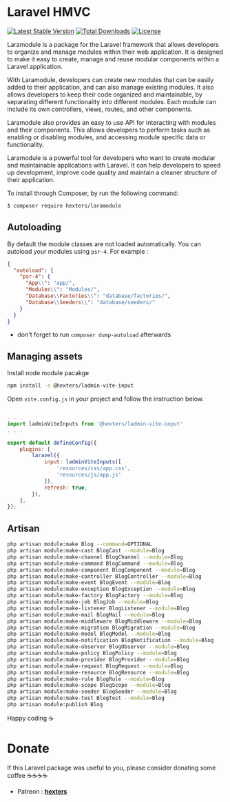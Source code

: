 # Laravel HMVC

[![Latest Stable Version](https://poser.pugx.org/hexters/laramodule/v/stable)](https://packagist.org/packages/hexters/laramodule)
[![Total Downloads](https://poser.pugx.org/hexters/laramodule/downloads)](https://packagist.org/packages/hexters/laramodule)
[![License](https://poser.pugx.org/hexters/laramodule/license)](https://packagist.org/packages/hexters/laramodule)

Laramodule is a package for the Laravel framework that allows developers to organize and manage modules within their web application. It is designed to make it easy to create, manage and reuse modular components within a Laravel application.

With Laramodule, developers can create new modules that can be easily added to their application, and can also manage existing modules. It also allows developers to keep their code organized and maintainable, by separating different functionality into different modules. Each module can include its own controllers, views, routes, and other components.

Laramodule also provides an easy to use API for interacting with modules and their components. This allows developers to perform tasks such as enabling or disabling modules, and accessing module specific data or functionality.

Laramodule is a powerful tool for developers who want to create modular and maintainable applications with Laravel. It can help developers to speed up development, improve code quality and maintain a cleaner structure of their application.

To install through Composer, by run the following command:

```bash
$ composer require hexters/laramodule
```


## Autoloading
By default the module classes are not loaded automatically. You can autoload your modules using `psr-4`. For example :
```json
{
  "autoload": {
    "psr-4": {
      "App\\": "app/",
      "Modules\\": "Modules/",
      "Database\\Factories\\": "database/factories/",
      "Database\\Seeders\\": "database/seeders/"
    }
  }
}
```
* don't forget to run `composer dump-autoload` afterwards

## Managing assets

Install node module pacakge
```bash
npm install -s @hexters/ladmin-vite-input
```

Open `vite.config.js` in your project and follow the instruction below.

```js

. . . 
import ladminViteInputs from '@hexters/ladmin-vite-input'
. . .

export default defineConfig({
    plugins: [
        laravel({
            input: ladminViteInputs([
                'resources/css/app.css',
                'resources/js/app.js'
            ]),
            refresh: true,
        }),
    ],
});


```


## Artisan
```bash
php artisan module:make Blog --command=OPTIONAL
php artisan module:make-cast BlogCast --module=Blog
php artisan module:make-channel BlogChannel --module=Blog
php artisan module:make-command BlogCommand --module=Blog
php artisan module:make-component BlogComponent --module=Blog
php artisan module:make-controller BlogController --module=Blog
php artisan module:make-event BlogEvent --module=Blog
php artisan module:make-exception BlogException --module=Blog
php artisan module:make-factory BlogFactory --module=Blog
php artisan module:make-job BlogJob --module=Blog
php artisan module:make-listener BlogListener --module=Blog
php artisan module:make-mail BlogMail --module=Blog
php artisan module:make-middleware BlogMiddleware --module=Blog
php artisan module:make-migration BlogMigration --module=Blog
php artisan module:make-model BlogModel --module=Blog
php artisan module:make-notification BlogNotification --module=Blog
php artisan module:make-observer BlogObserver --module=Blog
php artisan module:make-policy BlogPolicy --module=Blog
php artisan module:make-provider BlogProvider --module=Blog
php artisan module:make-request BlogRequest --module=Blog
php artisan module:make-resource BlogResource --module=Blog
php artisan module:make-rule BlogRule --module=Blog
php artisan module:make-scope BlogScope --module=Blog
php artisan module:make-seeder BlogSeeder --module=Blog
php artisan module:make-test BlogTest --module=Blog
php artisan module:publish Blog
```

Happy coding ☕

# Donate
If this Laravel package was useful to you, please consider donating some coffee ☕☕☕☕

- Patreon : [**hexters**](https://www.patreon.com/hexters)
